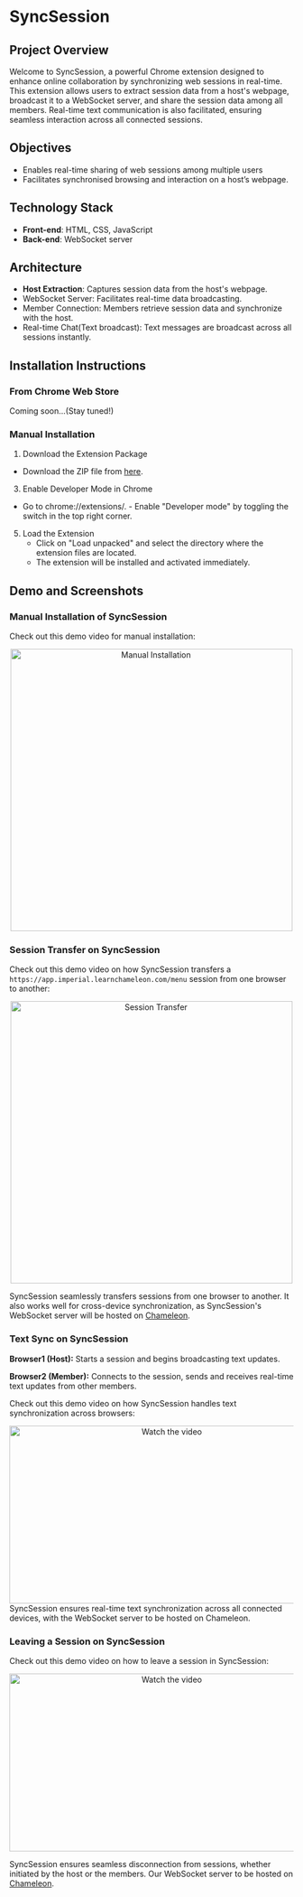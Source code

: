 # SyncSession
## Project Overview
Welcome to SyncSession, a powerful Chrome extension designed to enhance online collaboration by synchronizing web sessions in real-time. This extension allows users to extract session data from a host's webpage, broadcast it to a WebSocket server, and share the session data among all members. Real-time text communication is also facilitated, ensuring seamless interaction across all connected sessions.
## Objectives
- Enables real-time sharing of web sessions among multiple users
- Facilitates synchronised browsing and interaction on a host’s webpage.
## Technology Stack
- **Front-end**: HTML, CSS, JavaScript
- **Back-end**: WebSocket server
## Architecture
- **Host Extraction**: Captures session data from the host's webpage.
- WebSocket Server: Facilitates real-time data broadcasting.
- Member Connection: Members retrieve session data and synchronize with the host.
- Real-time Chat(Text broadcast): Text messages are broadcast across all sessions instantly.
## Installation Instructions
### From Chrome Web Store
Coming soon...(Stay tuned!)
### Manual Installation
1.	Download the Extension Package
   - Download the ZIP file from [here](https://github.com/DYung26/SyncSession/raw/main/SyncSession.zip).
3.	Enable Developer Mode in Chrome
   - Go to chrome://extensions/.
  	- Enable "Developer mode" by toggling the switch in the top right corner.
5.	Load the Extension
	- Click on "Load unpacked" and select the directory where the extension files are located.
	- The extension will be installed and activated immediately.
## Demo and Screenshots
### Manual Installation of SyncSession
Check out this demo video for manual installation:
<div align="center">
  <a href="https://www.youtube.com/watch?v=0dHltlL0zK8">
    <img src="https://img.youtube.com/vi/0dHltlL0zK8/0.jpg" alt="Manual Installation" width="500"/>
  </a>
</div>

### Session Transfer on SyncSession
Check out this demo video on how SyncSession transfers a `https://app.imperial.learnchameleon.com/menu` session from one browser to another:
<div align="center">
  <a href="https://1drv.ms/v/s!Ag9jtTl2cMLljBxf5VCmd2otrQvy">
    <img src="https://img.youtube.com/vi/ibw97d61PZ4/0.jpg" alt="Session Transfer" width="500"/>
  </a>
</div>

SyncSession seamlessly transfers sessions from one browser to another. It also works well for cross-device synchronization, as SyncSession's WebSocket server will be hosted on [Chameleon](https://app.imperial.learnchameleon.com).

### Text Sync on SyncSession
**Browser1 (Host):** Starts a session and begins broadcasting text updates.

**Browser2 (Member):** Connects to the session, sends and receives real-time text updates from other members.

Check out this demo video on how SyncSession handles text synchronization across browsers:

<div align="center">
  <a href="https://1drv.ms/v/s!Ag9jtTl2cMLljB00JCvudsJSYvvy">
    <img src="https://img.youtube.com/vi/emU97nE_9VM/0.jpg" alt="Watch the video" width="560" height="315"/>
  </a>
</div>
SyncSession ensures real-time text synchronization across all connected devices, with the WebSocket server to be hosted on Chameleon.

### Leaving a Session on SyncSession
Check out this demo video on how to leave a session in SyncSession:

<div align="center">
  <a href="https://1drv.ms/v/s!Ag9jtTl2cMLljB46Xkb0lkw4asj_">
    <img src="https://img.youtube.com/vi/LIjq-0DZxYc/0.jpg" alt="Watch the video" width="560" height="315"/>
  </a>
</div>

SyncSession ensures seamless disconnection from sessions, whether initiated by the host or the members. Our WebSocket server to be hosted on [Chameleon](https://app.imperial.learnchameleon.com).
